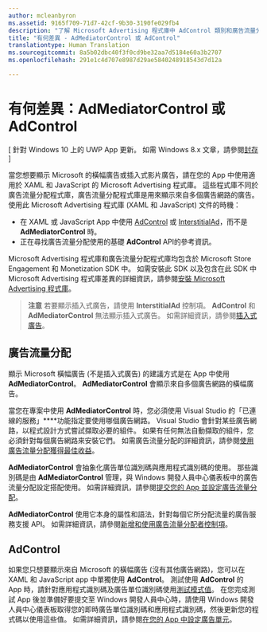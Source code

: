 ```yaml
---
author: mcleanbyron
ms.assetid: 9165f709-71d7-42cf-9b30-3190fe029fb4
description: "了解 Microsoft Advertising 程式庫中 AdControl 類別和廣告流量分配程式庫中 AdMediatorControl 類別之間的差異。"
title: "有何差異 - AdMediatorControl 或 AdControl"
translationtype: Human Translation
ms.sourcegitcommit: 8a5b02dbc40f3f0cd9be32aa7d5184e60a3b2707
ms.openlocfilehash: 291e1c4d707e8987d29ae5840248918543d7d12a

---
```


# 有何差異：AdMediatorControl 或 AdControl


\[ 針對 Windows 10 上的 UWP App 更新。 如需 Windows 8.x 文章，請參閱[封存](http://go.microsoft.com/fwlink/p/?linkid=619132) \]

當您想要顯示 Microsoft 的橫幅廣告或插入式影片廣告，請在您的 App 中使用適用於 XAML 和 JavaScript 的 Microsoft Advertising 程式庫。 這些程式庫不同於廣告流量分配程式庫，廣告流量分配程式庫是用來顯示來自多個廣告網路的廣告。 使用此 Microsoft Advertising 程式庫 (XAML 和 JavaScript) 文件的時機：

* 在 XAML 或 JavaScript App 中使用 [AdControl](https://msdn.microsoft.com/library/windows/apps/microsoft.advertising.winrt.ui.adcontrol.aspx) 或 [InterstitialAd](https://msdn.microsoft.com/library/windows/apps/microsoft.advertising.winrt.ui.interstitialad.aspx)，而不是 **AdMediatorControl** 時。
* 正在尋找廣告流量分配使用的基礎 **AdControl** API的參考資訊。

Microsoft Advertising 程式庫和廣告流量分配程式庫均包含於 Microsoft Store Engagement 和 Monetization SDK 中。 如需安裝此 SDK 以及包含在此 SDK 中 Microsoft Advertising 程式庫差異的詳細資訊，請參閱[安裝 Microsoft Advertising 程式庫](install-the-microsoft-advertising-libraries.md)。

>**注意** 若要顯示插入式廣告，請使用 **InterstitialAd** 控制項。 **AdControl** 和 **AdMediatorControl** 無法顯示插入式廣告。 如需詳細資訊，請參閱[插入式廣告](interstitial-ads.md)。

 

## 廣告流量分配


顯示 Microsoft 橫幅廣告 (不是插入式廣告) 的建議方式是在 App 中使用 **AdMediatorControl**。 **AdMediatorControl** 會顯示來自多個廣告網路的橫幅廣告。

當您在專案中使用 **AdMediatorControl** 時，您必須使用 Visual Studio 的「已連線的服務」****功能指定要使用哪個廣告網路。 Visual Studio 會針對某些廣告網路，以程式設計方式嘗試擷取必要的組件。 如果有任何無法自動擷取的組件，您必須針對每個廣告網路來安裝它們。 如需廣告流量分配的詳細資訊，請參閱[使用廣告流量分配獲得最佳收益](use-ad-mediation-to-maximize-revenue.md)。

**AdMediatorControl** 會抽象化廣告單位識別碼與應用程式識別碼的使用。 那些識別碼是由 **AdMediatorControl** 管理，與 Windows 開發人員中心儀表板中的廣告流量分配設定搭配使用。 如需詳細資訊，請參閱[提交您的 App 並設定廣告流量分配](submit-your-app-and-configure-ad-mediation.md)。

**AdMediatorControl** 使用它本身的屬性和語法，針對每個它所分配流量的廣告服務支援 API。 如需詳細資訊，請參閱[新增和使用廣告流量分配者控制項](add-and-use-the-ad-mediator-control.md)。

## AdControl


如果您只想要顯示來自 Microsoft 的橫幅廣告 (沒有其他廣告網路)，您可以在 XAML 和 JavaScript app 中單獨使用 **AdControl**。 測試使用 **AdControl** 的 App 時，請針對應用程式識別碼及廣告單位識別碼使用[測試模式值](test-mode-values.md)。 在您完成測試 App 後並準備好要提交至 Windows 開發人員中心時，請使用 Windows 開發人員中心儀表板取得您的即時廣告單位識別碼和應用程式識別碼，然後更新您的程式碼以使用這些值。 如需詳細資訊，請參閱[在您的 App 中設定廣告單元](set-up-ad-units-in-your-app.md)。

 

 



<!--HONumber=Jun16_HO4-->


